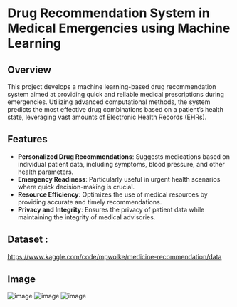 # Drug Recommendation System in Medical Emergencies using Machine Learning

## Overview
This project develops a machine learning-based drug recommendation system aimed at providing quick and reliable medical prescriptions during emergencies. Utilizing advanced computational methods, the system predicts the most effective drug combinations based on a patient’s health state, leveraging vast amounts of Electronic Health Records (EHRs).

## Features
- __Personalized Drug Recommendations__: Suggests medications based on individual patient data, including symptoms, blood pressure, and other health parameters.
- __Emergency Readiness__: Particularly useful in urgent health scenarios where quick decision-making is crucial.
- __Resource Efficiency__: Optimizes the use of medical resources by providing accurate and timely recommendations.
- __Privacy and Integrity__: Ensures the privacy of patient data while maintaining the integrity of medical advisories.

## Dataset : 
https://www.kaggle.com/code/mpwolke/medicine-recommendation/data

## Image

![image](https://github.com/PandeyMritunjay/Medicine-Recommendation-Systems/assets/99710180/7efc8919-3800-4733-bd51-c0b65fc59999)
![image](https://github.com/PandeyMritunjay/Medicine-Recommendation-Systems/assets/99710180/1be40302-84ba-456c-b765-79059feb917d)
![image](https://github.com/PandeyMritunjay/Medicine-Recommendation-Systems/assets/99710180/54fbadc5-2bd9-4dc0-836e-90b5efdb7897)


